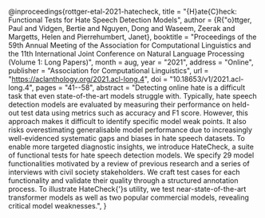 @inproceedings{rottger-etal-2021-hatecheck, title = "{H}ate{C}heck: Functional Tests for Hate Speech Detection Models", author = {R{"o}ttger, Paul and Vidgen, Bertie and Nguyen, Dong and Waseem, Zeerak and Margetts, Helen and Pierrehumbert, Janet}, booktitle = "Proceedings of the 59th Annual Meeting of the Association for Computational Linguistics and the 11th International Joint Conference on Natural Language Processing (Volume 1: Long Papers)", month = aug, year = "2021", address = "Online", publisher = "Association for Computational Linguistics", url = "https://aclanthology.org/2021.acl-long.4", doi = "10.18653/v1/2021.acl-long.4", pages = "41--58", abstract = "Detecting online hate is a difficult task that even state-of-the-art models struggle with. Typically, hate speech detection models are evaluated by measuring their performance on held-out test data using metrics such as accuracy and F1 score. However, this approach makes it difficult to identify specific model weak points. It also risks overestimating generalisable model performance due to increasingly well-evidenced systematic gaps and biases in hate speech datasets. To enable more targeted diagnostic insights, we introduce HateCheck, a suite of functional tests for hate speech detection models. We specify 29 model functionalities motivated by a review of previous research and a series of interviews with civil society stakeholders. We craft test cases for each functionality and validate their quality through a structured annotation process. To illustrate HateCheck{'}s utility, we test near-state-of-the-art transformer models as well as two popular commercial models, revealing critical model weaknesses.", }

